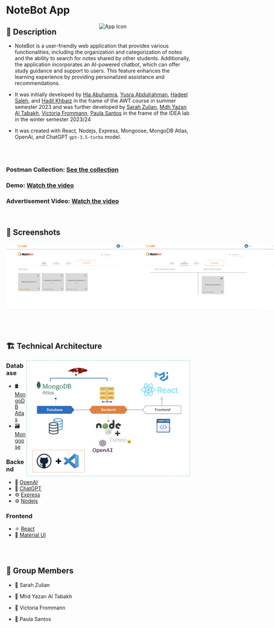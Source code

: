 # NoteBot App
  <img align="right" src="https://github.com/siriusssssss1/elas-official/blob/main/frontend/src/assets/images/noteBot-logo.png" alt="App Icon" width="250">
  
## 📝 Description


* NoteBot is a user-friendly web application that provides various functionalities, including the organization and categorization of notes and the ability to search for notes shared by other students. Additionally, the application incorporates an AI-powered chatbot, which can offer study guidance and support to users. This feature enhances the learning experience by providing personalized assistance and recommendations.

* It was initially developed by [Hla Abuhamra](https://github.com/HlaHusain), [Yusra Abdulrahman](https://github.com/Yusra-3033), [Hadeel Saleh](https://github.com/hadeelalzenaty-web), and [Hadil Khbaiz]() in the frame of the AWT course in summer semester 2023 and was further developed by [Sarah Zulian](https://github.com/sarahzulian), [Mdh Yazan Al Tabakh](https://github.com/siriusssssss1), [Victoria Frommann](https://github.com/victoriafrommann), [Paula Santos](https://github.com/paulas16) in the frame of the IDEA lab in the winter semester 2023/24

* It was created with React, Nodejs, Express, Mongoose, MongoDB Atlas, OpenAi, and ChatGPT `gpt-3.5-turbo` model.

<br><br>

### Postman Collection: [See the collection]()
### Demo: [Watch the video](https://youtu.be/-F1HHKHjcWk)
### Advertisement Video: [Watch the video](https://www.youtube.com/watch?v=euwTyM4kpoE)


<br>

## 📸 Screenshots

<div style="display: flex;">
  <img src="https://github.com/siriusssssss1/elas-official/blob/dev-notebot-frontend-link/backend/7-notebot/MyNotes.png" alt="Screenshot 1" width="350">
  <img src="https://github.com/siriusssssss1/elas-official/blob/dev-notebot-frontend-link/backend/7-notebot/MyFavorites.png" alt="Screenshot 2" width="350">
  <img src="https://github.com/siriusssssss1/elas-official/blob/dev-notebot-frontend-link/backend/7-notebot/MyDrafts.png" alt="Screenshot 3" width="350">
  <img src="https://github.com/siriusssssss1/elas-official/blob/dev-notebot-frontend-link/backend/7-notebot/SearchNote1.png" alt="Screenshot 4" width="350">
  <img src="https://github.com/siriusssssss1/elas-official/blob/dev-notebot-frontend-link/backend/7-notebot/SearchNote2.png" alt="Screenshot 5" width="350">
  <img src="https://github.com/siriusssssss1/elas-official/blob/dev-notebot-frontend-link/backend/7-notebot/AddSection.png" alt="Screenshot 6" width="350">
  <img src="https://github.com/siriusssssss1/elas-official/blob/dev-notebot-frontend-link/backend/7-notebot/ChooseLayout.png" alt="Screenshot 7" width="350">
  <img src="https://github.com/siriusssssss1/elas-official/blob/dev-notebot-frontend-link/backend/7-notebot/ChooseWidget.png" alt="Screenshot 8" width="350">
  <img src="https://github.com/siriusssssss1/elas-official/blob/dev-notebot-frontend-link/backend/7-notebot/WidgetOptions.png" alt="Screenshot 9" width="350">
  <img src="https://github.com/siriusssssss1/elas-official/blob/dev-notebot-frontend-link/backend/7-notebot/AddNoteToCourse.png" alt="Screenshot 10" width="350">
</div>

<br><br>

## 🏗️ Technical Architecture
<img align="right" src="https://github.com/siriusssssss1/elas-official/blob/dev-notebot-frontend-link/backend/7-notebot/TechnicalArcitecture.png" alt="Tech Used" width="450" style="max-width:100%;">

### Database
* 🛢️ [MongoDB Atlas](https://www.mongodb.com/atlas)
* 🗃️ [Mongoose](https://mongoosejs.com/)

### Backend
* 🤖 [OpenAI](https://openai.com/)
* 💬 [ChatGPT](https://platform.openai.com/)
* ⚙️  [Express](https://expressjs.com/en)
* ⚙️  [Nodejs](https://nodejs.org/en)

### Frontend
* ⚛️ [React](https://react.dev/)
* 🎨 [Material UI](https://vitejs.dev/)

<br><br>


## 👥 Group Members

- 👤 Sarah Zulian

- 👤 Mhd Yazan Al Tabakh

- 👤 Victoria Frommann

- 👤 Paula Santos

